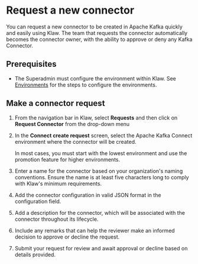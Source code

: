 # Request a new connector

You can request a new connector to be created in Apache Kafka quickly and
easily using Klaw. The team that requests the connector automatically
becomes the connector owner, with the ability to approve or deny any
Kafka Connector.

## Prerequisites

- The Superadmin must configure the environment within Klaw. See
  [Environments](../../Concepts/clusters-environments.md) for the steps to configure the environments.

## Make a connector request

1. From the navigation bar in Klaw, select **Requests** and then click
   on **Request Connector** from the drop-down menu
2. In the **Connect create request** screen, select the Apache Kafka Connect
   environment where the connector will be created.

   In most cases, you must start with the lowest environment and use the promotion feature for higher environments.

3. Enter a name for the connector based on your organization's naming
   conventions. Ensure the name is at least five characters long to
   comply with Klaw's minimum requirements.
4. Add the connector configuration in valid JSON format in the
   configuration field.
5. Add a description for the connector, which will be associated with
   the connector throughout its lifecycle.
6. Include any remarks that can help the reviewer make an informed
   decision to approve or decline the request.
7. Submit your request for review and await approval or decline based on details provided.

